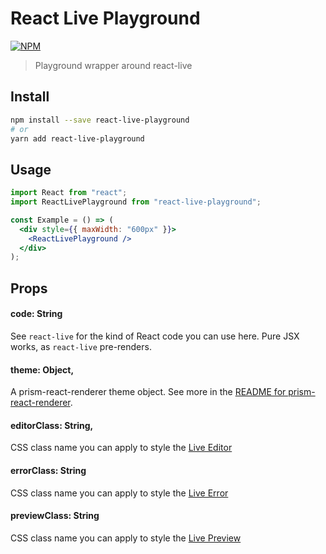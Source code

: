 # React Live Playground

[![NPM](https://img.shields.io/npm/v/react-live-playground.svg)](https://www.npmjs.com/package/react-live-playground)

> Playground wrapper around react-live

## Install

```bash
npm install --save react-live-playground
# or
yarn add react-live-playground
```

## Usage

```jsx
import React from "react";
import ReactLivePlayground from "react-live-playground";

const Example = () => (
  <div style={{ maxWidth: "600px" }}>
    <ReactLivePlayground />
  </div>
);
```

## Props

#### code: String

See `react-live` for the kind of React code you can use here. Pure JSX works, as `react-live` pre-renders.

#### theme: Object,

A prism-react-renderer theme object. See more in the [README for prism-react-renderer](https://github.com/FormidableLabs/prism-react-renderer#theming).

#### editorClass: String,

CSS class name you can apply to style the [Live Editor](https://github.com/FormidableLabs/react-live#liveeditor-)

#### errorClass: String

CSS class name you can apply to style the [Live Error](https://github.com/FormidableLabs/react-live#liveerror-)

#### previewClass: String

CSS class name you can apply to style the [Live Preview](https://github.com/FormidableLabs/react-live#livepreview-)
